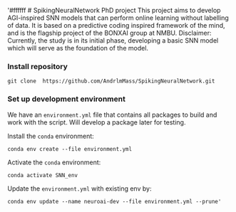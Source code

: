'#ffffff # SpikingNeuralNetwork PhD project
This project aims to develop AGI-inspired SNN models that can perform online learning without labelling of data. It is based on a predictive coding inspired framework of the mind, and is the flagship project of the BONXAI group at NMBU.
Disclaimer: 
Currently, the study is in its initial phase, developing a basic SNN model which will serve as the foundation of the model. 

### Install repository

    git clone  https://github.com/AndrlmMass/SpikingNeuralNetwork.git

### Set up development environment

We have an `environment.yml` file that contains all packages to build and work with the script. Will develop a package later for testing.

Install the `conda` environment:

    conda env create --file environment.yml

Activate the `conda` environment:

    conda activate SNN_env

Update the `environment.yml` with existing env by:

    conda env update --name neuroai-dev --file environment.yml --prune'
